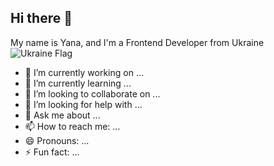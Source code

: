 ## Hi there 👋

My name is Yana, and I'm a Frontend Developer from Ukraine  ![Ukraine Flag](https://upload.wikimedia.org/wikipedia/commons/4/49/Flag_of_Ukraine.svg)


<!--
**JaneKlymenko/JaneKlymenko** is a ✨ _special_ ✨ repository because its `README.md` (this file) appears on your GitHub profile.

Here are some ideas to get you started:
-->

- 🔭 I’m currently working on ...
- 🌱 I’m currently learning ...
- 👯 I’m looking to collaborate on ...
- 🤔 I’m looking for help with ...
- 💬 Ask me about ...
- 📫 How to reach me: ...
- 😄 Pronouns: ...
- ⚡ Fun fact: ...
